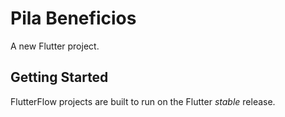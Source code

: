 # Pila Beneficios

A new Flutter project.

## Getting Started

FlutterFlow projects are built to run on the Flutter _stable_ release.
